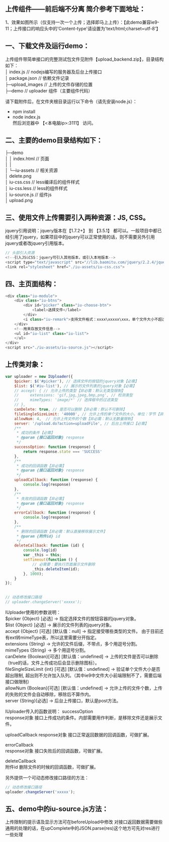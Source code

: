 ## 上传组件——前后端不分离 简介参考下面地址：
1、效果如图所示（仅支持一次一个上传；选择即马上上传）：【此demo兼容ie9-11；上传接口的响应头中的'Content-type'请设置为'text/html;charset=utf-8'】
## 一、下载文件及运行demo：
上传组件带简单接口的完整测试包文件见附件【upload_backend.zip】，目录结构如下：  
│ index.js     // nodejs编写的服务器及后台上传接口  
│ package.json     // 依赖文件记录  
├─upload_images    // 上传的文件存储的位置  
├─demo     // uploader 组件（主要组件代码）  

请下载附件后，在文件夹根目录运行以下命令（请先安装node.js）：  
- npm install  
- node index.js  
然后浏览器中    【<本电脑ip>:3111】   访问。

## 二、主要的demo目录结构如下：
├─demo  
│ │ index.html     // 页面  
│ │  
│ └─iu-assets     // 相关资源  
│ delete.png  
│ iu-css.css     // less编译后的组件样式  
│ iu-css.less     // less的组件样式  
│ iu-source.js      // 组件js  
│ upload.png  

## 三、使用文件上传需要引入两种资源：JS, CSS。
jquery引用说明：jquery版本在【1.7.2+】  到 【3.5.1】 都可以。一般项目中都已经引用了jquery，如果项目中的jquery可以正常使用的话，则不需要另外引用jquery或者改jquery引用版本。
``` javascript
// 头部引入资源
<!--引入JS&CSS：jquery可引入其他版本，或引入本地版本-->
<script type="text/javascript" src="//lib.baomitu.com/jquery/2.2.4/jquery.min.js"></script>
<link rel="stylesheet" href="./iu-assets/iu-css.css">
```

## 四、主页面结构：
``` javascript
<div class="iu-module">
    <div class="iu-btns">
        <div id="picker" class="iu-choose-btn">
            <label>选择文件</label>
        </div>
        <i class="iu-remark">支持文件格式：xxxx\xxxxx\xxx，单个文件大小不超过xxxxkb。</i>
    </div>
    <!--用来存放文件信息-->
    <ul id="iu-list" class="iu-list">
    </ul>
</div>
<script src="./iu-assets/iu-source.js"></script>
```
## 上传类对象：
``` javascript
var uploader = new IUploader({
    $picker: $('#picker'), // 选择文件的按钮的jquery对象【必需】
    $list: $('#iu-list'), // 展示的文件列表的jquery对象【必需】
    // accept: { // 允许上传的类型【非必需：默认无类型限制】
    //     extensions: 'gif,jpg,jpeg,bmp,png', // 检测类型
    //     mimeTypes: 'image/*' // 选择框中的过滤类型
    // },
    canDelete: true, // 是否可以删除【非必需：默认不可删除】
    fileSingleSizeLimit: '40000', // 允许上传的单个文件的大小，单位：字节【非必需：默认无大小限制】
    allowNum: 4,  // 允许上传文件的个数【非必需：默认无数量限制】
    server: '/upload.do?action=uploadFile', // 后台上传接口【必需】
    /**
     * 成功的条件【必需】
     * @param {接口返回对象} response
     */
    successOption: function (response) {
        return response.state === 'SUCCESS'
    },
    /**
     * 成功的回调函数【非必需】
     * @param {接口返回对象} response
     */
    uploadCallback: function (response) {
        console.log(response)
    },
    /**
     * 失败的回调函数【非必需】
     * @param {接口返回对象} response
     */
    errorCallback: function (response) {
        console.log(response)
    },
    /**
     * 删除的回调函数【非必需：默认直接移除展示文件】
     * @param {附件id} id
     */
    deleteCallback: function (id) {
        console.log(id)
        var _this = this;
        setTimeout(function () {
            // 必需要：要执行页面展示文件删除
            _this.deleteItem(id);
        }, 1000);
    }
});
 
 
// 动态修改接口路径
// uploader.changeServer('xxxxx');
```

IUploader使用的参数说明：  
$picker  {Object} [必选]  →  指定选择文件的按钮容器的jquery对象。  
$list  {Object} [必选]   → 展示的文件列表的jquery对象。  
accept  {Object} [可选] [默认值：null]  →  指定接受哪些类型的文件。 由于目前还有ext转mimeType表，所以这里需要分开指定。  
extensions {String}  →  允许的文件后缀，不带点，多个用逗号分割。  
mimeTypes {String}  →  多个用逗号分割。  
canDelete  {Boolean}[可选] [默认值：undefined]  →  上传的文件是否可以删除（true的话，文件上传成功后会显示删除图标）。  
fileSingleSizeLimit   {int} [可选] [默认值：undefined]  →  验证单个文件大小是否超出限制, 超出则不允许加入队列。（其中ie9中文件大小前端限制不了，需要后端接口做限制）  
allowNum  {Boolean}[可选] [默认值：undefined]  →  允许上传的文件个数，上传的失败的文件会自动移除，移除后不算作内。  
server  {String}[必选]   →  后台上传接口，默认是post方法。  


IUploader传入的函数说明：
successOption	
response对象
接口上传成功的条件。内部需要用作判断，是移除文件还是展示文件。

uploadCallback
response对象
接口正常返回数据的回调函数，可做扩展。

errorCallback	
response对象
接口失败后的回调函数，可做扩展。

deleteCallback	
附件id
删除文件的时候的回调函数，可做扩展。

另外提供一个可动态修改接口路径的方法：
``` javascript
// 动态修改接口路径
uploader.changeServer('xxxxx');
```

## 五、demo中的iu-source.js方法：
上传限制的提示语及显示方法可在beforeUpload中修改
对接口返回数据需要做些通用的处理的话，在upComplete中的JSON.parse(res)这个地方可先对res进行一些处理
